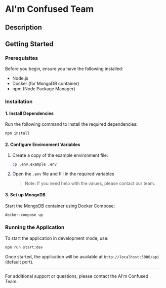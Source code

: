 # AI'm Confused Team

## Description

## Getting Started

### Prerequisites

Before you begin, ensure you have the following installed:

- Node.js
- Docker (for MongoDB container)
- npm (Node Package Manager)

### Installation

#### 1. Install Dependencies

Run the following command to install the required dependencies:

```bash
npm install
```

#### 2. Configure Environment Variables

1. Create a copy of the example environment file:
   ```bash
   cp .env.example .env
   ```
2. Open the `.env` file and fill in the required variables
   > Note: If you need help with the values, please contact our team.

#### 3. Set up MongoDB

Start the MongoDB container using Docker Compose:

```bash
docker-compose up
```

### Running the Application

To start the application in development mode, use:

```bash
npm run start:dev
```

Once started, the application will be available at `http://localhost:3000/api` (default port).

---

For additional support or questions, please contact the AI'm Confused Team.
